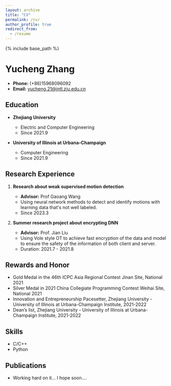 ```yaml
---
layout: archive
title: "CV"
permalink: /cv/
author_profile: true
redirect_from:
  - /resume
---
```


{% include base_path %}

# Yucheng Zhang

- **Phone:** (+86)15968096092
- **Email:** yucheng.21@intl.zju.edu.cn

## Education

- **Zhejiang University**
  - Electric and Computer Engineering
  - Since 2021.9

- **University of Illinois at Urbana-Champaign**
  - Computer Engineering
  - Since 2021.9

## Research Experience

1. **Research about weak supervised motion detection**
   - **Advisor:** Prof Gaoang Wang
   - Using neural network methods to detect and identify motions with learning data that's not well labeled.
   - Since 2023.3

2. **Summer research project about encrypting DNN**
   - **Advisor:** Prof. Jian Liu
   - Using Vole style OT to achieve fast encryption of the data and model to ensure the safety of the information of both client and server.
   - Duration: 2021.7 - 2021.8

## Rewards and Honor

- Gold Medal in the 46th ICPC Asia Regional Contest Jinan Site, National 2021
- Silver Medal in 2021 China Collegiate Programming Contest Weihai Site, National 2021
- Innovation and Entrepreneurship Pacesetter, Zhejiang University - University of Illinois at Urbana-Champaign Institute, 2021-2022
- Dean’s list, Zhejiang University - University of Illinois at Urbana-Champaign Institute, 2021-2022

## Skills

- C/C++
- Python

## Publications

- Working hard on it... I hope soon....
